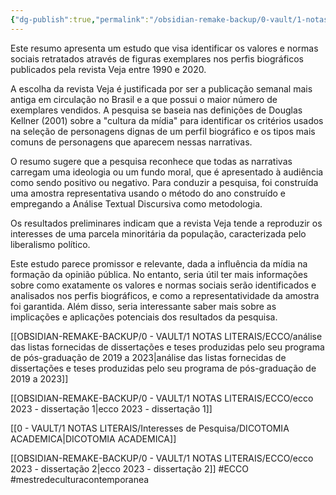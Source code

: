 ```yaml
---
{"dg-publish":true,"permalink":"/obsidian-remake-backup/0-vault/1-notas-literais/ecco/ecco-2023-dissertacao-3/","tags":["ECCO","mestredeculturacontemporanea"],"dgHomeLink":true,"dgShowLocalGraph":true,"dgShowFileTree":true,"noteIcon":""}
---
```


Este resumo apresenta um estudo que visa identificar os valores e normas sociais retratados através de figuras exemplares nos perfis biográficos publicados pela revista Veja entre 1990 e 2020.

A escolha da revista Veja é justificada por ser a publicação semanal mais antiga em circulação no Brasil e a que possui o maior número de exemplares vendidos. A pesquisa se baseia nas definições de Douglas Kellner (2001) sobre a "cultura da mídia" para identificar os critérios usados na seleção de personagens dignas de um perfil biográfico e os tipos mais comuns de personagens que aparecem nessas narrativas.

O resumo sugere que a pesquisa reconhece que todas as narrativas carregam uma ideologia ou um fundo moral, que é apresentado à audiência como sendo positivo ou negativo. Para conduzir a pesquisa, foi construída uma amostra representativa usando o método do ano construído e empregando a Análise Textual Discursiva como metodologia.

Os resultados preliminares indicam que a revista Veja tende a reproduzir os interesses de uma parcela minoritária da população, caracterizada pelo liberalismo político.

Este estudo parece promissor e relevante, dada a influência da mídia na formação da opinião pública. No entanto, seria útil ter mais informações sobre como exatamente os valores e normas sociais serão identificados e analisados nos perfis biográficos, e como a representatividade da amostra foi garantida. Além disso, seria interessante saber mais sobre as implicações e aplicações potenciais dos resultados da pesquisa.

[[OBSIDIAN-REMAKE-BACKUP/0 - VAULT/1 NOTAS LITERAIS/ECCO/análise das listas fornecidas de dissertações e teses produzidas pelo seu programa de pós-graduação de 2019 a 2023\|análise das listas fornecidas de dissertações e teses produzidas pelo seu programa de pós-graduação de 2019 a 2023]]

[[OBSIDIAN-REMAKE-BACKUP/0 - VAULT/1 NOTAS LITERAIS/ECCO/ecco 2023 - dissertação 1\|ecco 2023 - dissertação 1]]

[[0 - VAULT/1 NOTAS LITERAIS/Interesses de Pesquisa/DICOTOMIA ACADEMICA\|DICOTOMIA ACADEMICA]]

[[OBSIDIAN-REMAKE-BACKUP/0 - VAULT/1 NOTAS LITERAIS/ECCO/ecco 2023 - dissertação 2\|ecco 2023 - dissertação 2]]
#ECCO #mestredeculturacontemporanea 